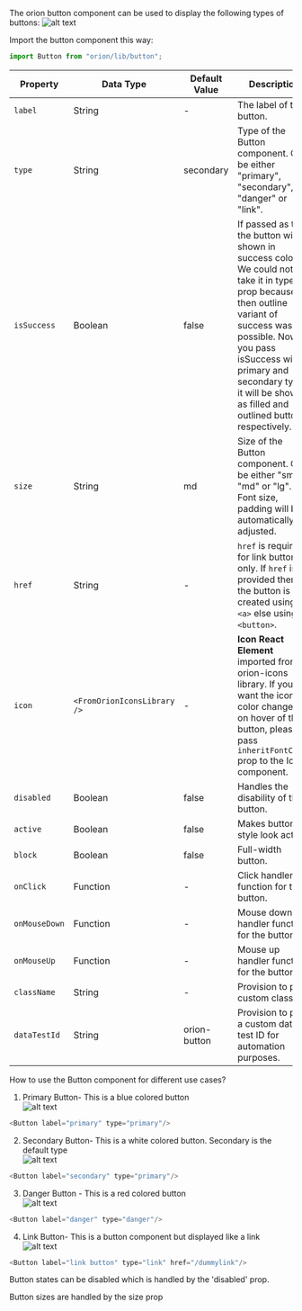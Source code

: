 The orion button component can be used to display the following types of buttons:
![alt text](image.png)

Import the button component this way:
```javascript
import Button from "orion/lib/button";

```
| Property       | Data Type                   | Default Value   | Description                                                                                                                                                                                                                             |
|----------------|-----------------------------|-----------------|-----------------------------------------------------------------------------------------------------------------------------------------------------------------------------------------------------------------------------------------|
| `label`        | String                     | -               | The label of the button.                                                                                                                                                                                                               |
| `type`         | String                     | secondary       | Type of the Button component. Can be either "primary", "secondary", "danger" or "link".                                                                                                                                                 |
| `isSuccess`    | Boolean                    | false           | If passed as true, the button will be shown in success color. We could not take it in type prop because then outline variant of success was not possible. Now if you pass isSuccess with primary and secondary type, it will be shown as filled and outlined buttons respectively. |
| `size`         | String                     | md              | Size of the Button component. Can be either "sm", "md" or "lg". Font size, padding will be automatically adjusted.                                                                                                                      |
| `href`         | String                     | -               | `href` is required for link button only. If `href` is provided then the button is created using `<a>` else using `<button>`.                                                                                                             |
| `icon`         | `<FromOrionIconsLibrary />`| -               | **Icon React Element** imported from orion-icons library. If you want the icon color changed on hover of the button, please pass `inheritFontColor` prop to the Icon component.                                                          |
| `disabled`     | Boolean                    | false           | Handles the disability of the button.                                                                                                                                                                                                  |
| `active`       | Boolean                    | false           | Makes button style look active.                                                                                                                                                                                                        |
| `block`        | Boolean                    | false           | Full-width button.                                                                                                                                                                                                                     |
| `onClick`      | Function                   | -               | Click handler function for the button.                                                                                                                                                                                                 |
| `onMouseDown`  | Function                   | -               | Mouse down handler function for the button.                                                                                                                                                                                            |
| `onMouseUp`    | Function                   | -               | Mouse up handler function for the button.                                                                                                                                                                                              |
| `className`    | String                     | -               | Provision to pass custom class.                                                                                                                                                                                                        |
| `dataTestId`   | String                     | orion-button    | Provision to pass a custom data test ID for automation purposes.                                                                                                                                                                       |


How to use the Button component for different use cases?

1. Primary Button- This is a blue colored button  
![alt text](image-1.png)
```javascript
<Button label="primary" type="primary"/>
```
2. Secondary Button- This is a white colored button. Secondary is the default type  
![alt text](image-2.png)
```javascript
<Button label="secondary" type="primary"/>
```
3. Danger Button - This is a red colored button  
![alt text](image-3.png)
```javascript
<Button label="danger" type="danger"/>
```
4. Link Button- This is a button component but displayed like a link  
![alt text](image-4.png)
```javascript
<Button label="link button" type="link" href="/dummylink"/>
```

Button states can be disabled which is handled by the 'disabled' prop.

Button sizes are handled by the size prop






